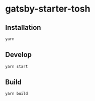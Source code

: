 # gatsby-starter-tosh

## Installation

```sh
yarn
```

## Develop

```sh
yarn start
```

## Build

```sh
yarn build
```
